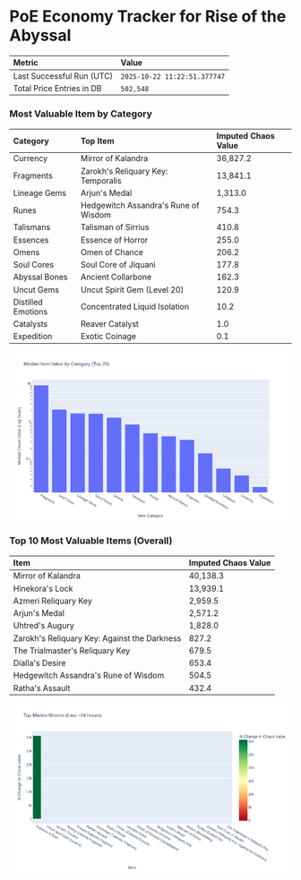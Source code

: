 # PoE Economy Tracker for Rise of the Abyssal

<!-- START_MAINTENANCE -->
| Metric | Value |
|:---|:---|
| Last Successful Run (UTC) | `2025-10-22 11:22:51.377747` |
| Total Price Entries in DB | `502,548` |

<!-- END_MAINTENANCE -->

<!-- START_DATAFRAME_DEBUG -->
<!-- END_DATAFRAME_DEBUG -->

<!-- START_CATEGORY_ANALYSIS -->
### Most Valuable Item by Category
| Category | Top Item | Imputed Chaos Value |
| :--- | :--- | :--- |
| Currency | Mirror of Kalandra | 36,827.2 |
| Fragments | Zarokh's Reliquary Key: Temporalis | 13,841.1 |
| Lineage Gems | Arjun's Medal | 1,313.0 |
| Runes | Hedgewitch Assandra's Rune of Wisdom | 754.3 |
| Talismans | Talisman of Sirrius | 410.8 |
| Essences | Essence of Horror | 255.0 |
| Omens | Omen of Chance | 206.2 |
| Soul Cores | Soul Core of Jiquani | 177.8 |
| Abyssal Bones | Ancient Collarbone | 162.3 |
| Uncut Gems | Uncut Spirit Gem (Level 20) | 120.9 |
| Distilled Emotions | Concentrated Liquid Isolation | 10.2 |
| Catalysts | Reaver Catalyst | 1.0 |
| Expedition | Exotic Coinage | 0.1 |


![Category Analysis Chart](charts/category_analysis.png)
<!-- END_ANALYSIS -->

<!-- START_ANALYSIS -->
### Top 10 Most Valuable Items (Overall)
| Item | Imputed Chaos Value |
| :--- | :--- |
| Mirror of Kalandra | 40,138.3 |
| Hinekora's Lock | 13,939.1 |
| Azmeri Reliquary Key | 2,959.5 |
| Arjun's Medal | 2,571.2 |
| Uhtred's Augury | 1,828.0 |
| Zarokh's Reliquary Key: Against the Darkness | 827.2 |
| The Trialmaster's Reliquary Key | 679.5 |
| Dialla's Desire | 653.4 |
| Hedgewitch Assandra's Rune of Wisdom | 504.5 |
| Ratha's Assault | 432.4 |


![Market Movers Chart](charts/market_movers.png)
<!-- END_ANALYSIS -->
